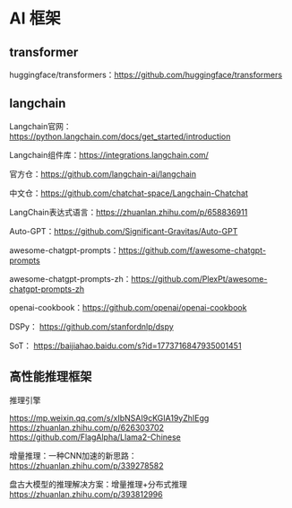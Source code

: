 # AI 框架

## transformer

huggingface/transformers：https://github.com/huggingface/transformers

## langchain

Langchain官网： https://python.langchain.com/docs/get_started/introduction

Langchain组件库：https://integrations.langchain.com/

官方仓：https://github.com/langchain-ai/langchain

中文仓：https://github.com/chatchat-space/Langchain-Chatchat

LangChain表达式语言：https://zhuanlan.zhihu.com/p/658836911

Auto-GPT：https://github.com/Significant-Gravitas/Auto-GPT

awesome-chatgpt-prompts：https://github.com/f/awesome-chatgpt-prompts

awesome-chatgpt-prompts-zh：https://github.com/PlexPt/awesome-chatgpt-prompts-zh

openai-cookbook：https://github.com/openai/openai-cookbook

DSPy： https://github.com/stanfordnlp/dspy

SoT： https://baijiahao.baidu.com/s?id=1773716847935001451

## 高性能推理框架

推理引擎

https://mp.weixin.qq.com/s/xIbNSAI9cKGIA19yZhIEgg
https://zhuanlan.zhihu.com/p/626303702
https://github.com/FlagAlpha/Llama2-Chinese

增量推理：一种CNN加速的新思路：
https://zhuanlan.zhihu.com/p/339278582

盘古大模型的推理解决方案：增量推理+分布式推理
https://zhuanlan.zhihu.com/p/393812996